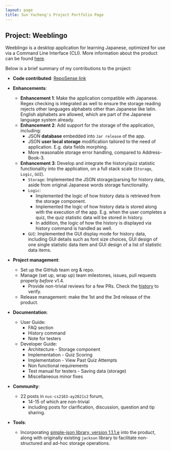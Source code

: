 ```yaml
---
layout: page
title: Sun Yucheng's Project Portfolio Page
---
```


## Project: Weeblingo

Weeblingo is a desktop application for learning Japanese,
optimized for use via a Command Line Interface (CLI).
More information about the product can be found [here](https://ay2021s2-cs2103t-t13-1.github.io/tp/UserGuide.html).

Below is a brief summary of my contributions to the project:

* **Code contributed**: [RepoSense link](https://nus-cs2103-ay2021s2.github.io/tp-dashboard/?search=&sort=groupTitle&sortWithin=title&timeframe=commit&mergegroup=&groupSelect=groupByRepos&breakdown=true&checkedFileTypes=docs~functional-code~test-code~other&since=&tabOpen=true&tabType=authorship&zFR=false&tabAuthor=Cheng20010201&tabRepo=AY2021S2-CS2103T-T13-1%2Ftp%5Bmaster%5D&authorshipIsMergeGroup=false&authorshipFileTypes=docs~functional-code~test-code~other&authorshipIsBinaryFileTypeChecked=false)
* **Enhancements**:
  * **Enhancement 1**: Make the application compatible with Japanese. Regex checking is integrated as well to ensure the
  storage reading rejects other languages alphabets other than Japanese like latin.
    English alphabets are allowed,
    which are part of the Japanese language system already.
  * **Enhancement 2**: Add support for the storage of the application, including:
    * JSON **database** embedded into `Jar release` of the app.
    * JSON **user local storage** modification tailored to the need of application. E.g. data fields morphing.
    * More reasonable storage error handling, compared to Address-Book-3.
  * **Enhancement 3**: Develop and integrate the history/quiz statistic functionality into the application,
  on a full stack scale (`Storage`, `Logic`, `GUI`).
      * `Storage`: Implemented the JSON storage/parsing for history data, aside from original Japanese words storage functionality.
      * `Logic`:
        * Implemented the logic of how history data is retrieved from the storage component.
        * Implemented the logic of how history data is stored along with the execution of the app.
        E.g. when the user completes a quiz, the quiz statistic data will be stored in history.
        * In addition, the logic of how the history is displayed via history command is handled as well.
      * `GUI`: Implemented the GUI display mode for history data, including GUI details such as font size choices,
        GUI design of one single statistic data item and GUI design of a list of statistic data items.
   
* **Project management**:
  * Set up the GitHub team org & repo.
  * Manage (set up, wrap up) team milestones, issues, pull requests properly _before_ v1.4.
    * Provide non-trivial reviews for a few PRs. Check the [history](https://github.com/AY2021S2-CS2103T-T13-1/tp/pulls) to verify.   
  * Release management: make the 1st and the 3rd release of the product.
    
* **Documentation**:
  * User Guide:
    * FAQ section
    * History command
    * Note for testers
  * Developer Guide:
    * Architecture - Storage component
    * Implementation - Quiz Scoring
    * Implementation - View Past Quiz Attempts
    * Non functional requirements
    * Test manual for testers - Saving data (storage)
    * Miscellaneous minor fixes
    
* **Community**:
  * 22 posts in `nus-cs2103-ay2021s2` forum,
    * 14-15 of which are non-trivial
    * including posts for clarification, discussion, question and tip sharing.

* **Tools**:
  * Incorporating [simple-json library, version 1.1.1.e](https://code.google.com/archive/p/json-simple/) into the product, along with originally existing `jackson` library to facilitate
    non-structured and ad-hoc storage operations.
